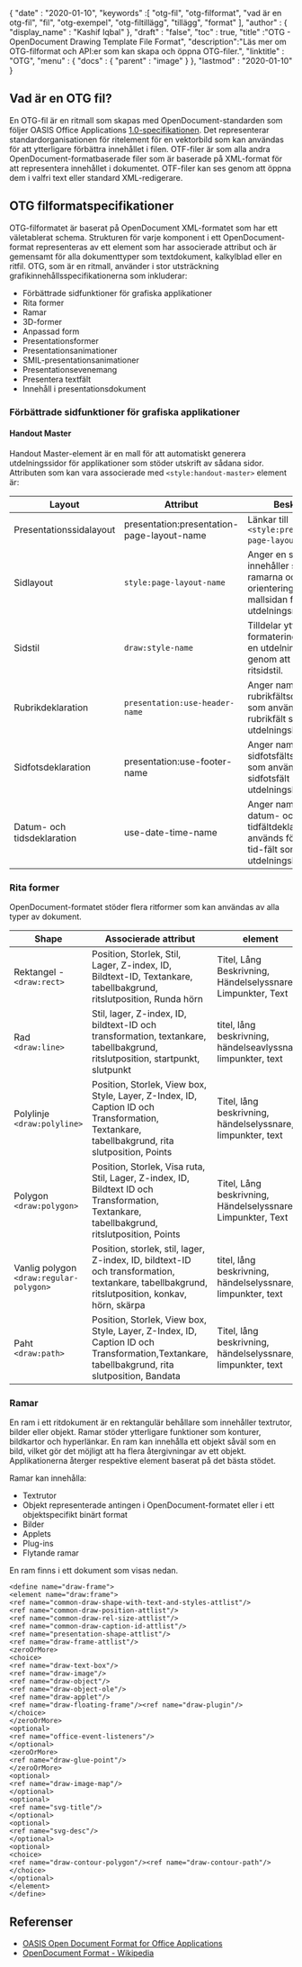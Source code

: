 {
  "date" : "2020-01-10",
  "keywords" :[ "otg-fil", "otg-filformat", "vad är en otg-fil", "fil", "otg-exempel", "otg-filtillägg", "tillägg", "format" ],
  "author" : {
    "display_name" : "Kashif Iqbal"
},
  "draft" : "false",
  "toc" : true,
  "title" :"OTG - OpenDocument Drawing Template File Format",
  "description":"Läs mer om OTG-filformat och API:er som kan skapa och öppna OTG-filer.",
  "linktitle" : "OTG",
  "menu" : {
    "docs" : {
      "parent" : "image"
}
},
  "lastmod" : "2020-01-10"
}

## Vad är en OTG fil?

En OTG-fil är en ritmall som skapas med OpenDocument-standarden som följer OASIS Office Applications [1.0-specifikationen](https://www.oasis-open.org/committees/download.php/12572/OpenDocument-v1.0-os.pdf). Det representerar standardorganisationen för ritelement för en vektorbild som kan användas för att ytterligare förbättra innehållet i filen. OTF-filer är som alla andra OpenDocument-formatbaserade filer som är baserade på XML-format för att representera innehållet i dokumentet. OTF-filer kan ses genom att öppna dem i valfri text eller standard XML-redigerare.

## OTG filformatspecifikationer ##

OTG-filformatet är baserat på OpenDocument XML-formatet som har ett väletablerat schema. Strukturen för varje komponent i ett OpenDocument-format representeras av ett element som har associerade attribut och är gemensamt för alla dokumenttyper som textdokument, kalkylblad eller en ritfil. OTG, som är en ritmall, använder i stor utsträckning grafikinnehållsspecifikationerna som inkluderar:

* Förbättrade sidfunktioner för grafiska applikationer
* Rita former
* Ramar
* 3D-former
* Anpassad form
* Presentationsformer
* Presentationsanimationer
* SMIL-presentationsanimationer
* Presentationsevenemang
* Presentera textfält
* Innehåll i presentationsdokument

### Förbättrade sidfunktioner för grafiska applikationer ###
#### Handout Master ####

Handout Master-element är en mall för att automatiskt generera utdelningssidor för applikationer som stöder utskrift av sådana sidor.
Attributen som kan vara associerade med `<style:handout-master>` element är:

|Layout|Attribut|Beskrivning
---|---|---|
|Presentationssidalayout|presentation:presentation-page-layout-name|Länkar till `<style:presentation-page-layout>`  attribut
|Sidlayout|`style:page-layout-name` | Anger en sidlayout som innehåller storlekarna, ramarna och orienteringen för mallsidan för utdelningsmaterialet.
|Sidstil|`draw:style-name`|Tilldelar ytterligare formateringsattribut till en utdelningshuvudsida genom att tilldela en ritsidstil.|
|Rubrikdeklaration| `presentation:use-header-name`| Anger namnet på rubrikfältsdeklarationen som används för alla rubrikfält som visas på utdelningshuvudsidan.
|Sidfotsdeklaration| presentation:use-footer-name|Anger namnet på sidfotsfältsdeklarationen som används för alla sidfotsfält som visas på utdelningshuvudsidan.
|Datum- och tidsdeklaration|use-date-time-name|Anger namnet på datum- och tidfältdeklarationen som används för alla datum-tid-fält som visas på utdelningshuvudsidan.

### Rita former ###
OpenDocument-formatet stöder flera ritformer som kan användas av alla typer av dokument.

|Shape|Associerade attribut| element
---|---|---|
Rektangel - `<draw:rect>` |Position, Storlek, Stil, Lager, Z-index, ID, Bildtext-ID, Textankare, tabellbakgrund, ritslutposition, Runda hörn|Titel, Lång Beskrivning, Händelselyssnare, Limpunkter, Text
Rad `<draw:line>` |Stil, lager, Z-index, ID, bildtext-ID och transformation, textankare, tabellbakgrund, ritslutposition, startpunkt, slutpunkt|titel, lång beskrivning, händelseavlyssnare, limpunkter, text
Polylinje `<draw:polyline> `| Position, Storlek, View box, Style, Layer, Z-Index, ID, Caption ID och Transformation, Textankare, tabellbakgrund, rita slutposition, Points| Titel, lång beskrivning, händelselyssnare, limpunkter, text
Polygon `<draw:polygon> `|Position, Storlek, Visa ruta, Stil, Lager, Z-index, ID, Bildtext ID och Transformation, Textankare, tabellbakgrund, ritslutposition, Points|Titel, Lång beskrivning, Händelselyssnare, Limpunkter, Text
|Vanlig polygon `<draw:regular-polygon> `|Position, storlek, stil, lager, Z-index, ID, bildtext-ID och transformation, textankare, tabellbakgrund, ritslutposition, konkav, hörn, skärpa|titel, lång beskrivning, händelselyssnare, limpunkter, text
|Paht `<draw:path> `|Position, Storlek, View box, Style, Layer, Z-Index, ID, Caption ID och Transformation,Textankare, tabellbakgrund, rita slutposition, Bandata| Titel, lång beskrivning, händelselyssnare, limpunkter, text

### Ramar ###
En ram i ett ritdokument är en rektangulär behållare som innehåller textrutor, bilder eller objekt. Ramar stöder ytterligare funktioner som konturer, bildkartor och hyperlänkar. En ram kan innehålla ett objekt såväl som en bild, vilket gör det möjligt att ha flera återgivningar av ett objekt. Applikationerna återger respektive element baserat på det bästa stödet.

Ramar kan innehålla:
* Textrutor
* Objekt representerade antingen i OpenDocument-formatet eller i ett objektspecifikt binärt format
* Bilder
* Applets
* Plug-ins
* Flytande ramar

En ram finns i ett dokument som visas nedan.

```
<define name="draw-frame">
<element name="draw:frame">
<ref name="common-draw-shape-with-text-and-styles-attlist"/>
<ref name="common-draw-position-attlist"/>
<ref name="common-draw-rel-size-attlist"/>
<ref name="common-draw-caption-id-attlist"/>
<ref name="presentation-shape-attlist"/>
<ref name="draw-frame-attlist"/>
<zeroOrMore>
<choice>
<ref name="draw-text-box"/>
<ref name="draw-image"/>
<ref name="draw-object"/>
<ref name="draw-object-ole"/>
<ref name="draw-applet"/>
<ref name="draw-floating-frame"/><ref name="draw-plugin"/>
</choice>
</zeroOrMore>
<optional>
<ref name="office-event-listeners"/>
</optional>
<zeroOrMore>
<ref name="draw-glue-point"/>
</zeroOrMore>
<optional>
<ref name="draw-image-map"/>
</optional>
<optional>
<ref name="svg-title"/>
</optional>
<optional>
<ref name="svg-desc"/>
</optional>
<optional>
<choice>
<ref name="draw-contour-polygon"/><ref name="draw-contour-path"/>
</choice>
</optional>
</element>
</define>
```

## Referenser ##
* [OASIS Open Document Format for Office Applications](https://www.oasis-open.org/committees/tc_home.php?wg_abbrev=office)
* [OpenDocument Format - Wikipedia](https://en.wikipedia.org/wiki/OpenDocument)

